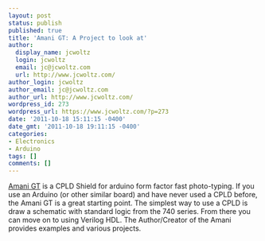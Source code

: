 ```yaml
---
layout: post
status: publish
published: true
title: 'Amani GT: A Project to look at'
author:
  display_name: jcwoltz
  login: jcwoltz
  email: jc@jcwoltz.com
  url: http://www.jcwoltz.com/
author_login: jcwoltz
author_email: jc@jcwoltz.com
author_url: http://www.jcwoltz.com/
wordpress_id: 273
wordpress_url: https://www.jcwoltz.com/?p=273
date: '2011-10-18 15:11:15 -0400'
date_gmt: '2011-10-18 19:11:15 -0400'
categories:
- Electronics
- Arduino
tags: []
comments: []
---
```

<p><a title="Amani GT" href="http://majolsurf.net/wordpress/?page_id=1663">Amani GT</a> is a CPLD Shield for arduino form factor fast photo-typing. If you use an Arduino (or other similar board) and have never used a CPLD before, the Amani GT is a great starting point. The simplest way to use a CPLD is draw a schematic with standard logic from the 740 series. From there you can move on to using Verilog HDL. The Author/Creator of the Amani provides examples and various projects.</p>
